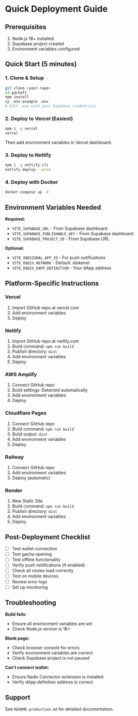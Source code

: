 # Quick Deployment Guide

## Prerequisites
1. Node.js 18+ installed
2. Supabase project created
3. Environment variables configured

## Quick Start (5 minutes)

### 1. Clone & Setup
```bash
git clone <your-repo>
cd gachafi
npm install
cp .env.example .env
# Edit .env with your Supabase credentials
```

### 2. Deploy to Vercel (Easiest)
```bash
npm i -g vercel
vercel
```
Then add environment variables in Vercel dashboard.

### 3. Deploy to Netlify
```bash
npm i -g netlify-cli
netlify deploy --prod
```

### 4. Deploy with Docker
```bash
docker-compose up -d
```

## Environment Variables Needed

**Required:**
- `VITE_SUPABASE_URL` - From Supabase dashboard
- `VITE_SUPABASE_PUBLISHABLE_KEY` - From Supabase dashboard
- `VITE_SUPABASE_PROJECT_ID` - From Supabase URL

**Optional:**
- `VITE_ONESIGNAL_APP_ID` - For push notifications
- `VITE_RADIX_NETWORK` - Default: stokenet
- `VITE_RADIX_DAPP_DEFINITION` - Your dApp address

## Platform-Specific Instructions

### Vercel
1. Import GitHub repo at vercel.com
2. Add environment variables
3. Deploy

### Netlify
1. Import GitHub repo at netlify.com
2. Build command: `npm run build`
3. Publish directory: `dist`
4. Add environment variables
5. Deploy

### AWS Amplify
1. Connect GitHub repo
2. Build settings: Detected automatically
3. Add environment variables
4. Deploy

### Cloudflare Pages
1. Connect GitHub repo
2. Build command: `npm run build`
3. Build output: `dist`
4. Add environment variables
5. Deploy

### Railway
1. Connect GitHub repo
2. Add environment variables
3. Deploy (automatic)

### Render
1. New Static Site
2. Build command: `npm run build`
3. Publish directory: `dist`
4. Add environment variables
5. Deploy

## Post-Deployment Checklist

- [ ] Test wallet connection
- [ ] Test gacha opening
- [ ] Test offline functionality
- [ ] Verify push notifications (if enabled)
- [ ] Check all routes load correctly
- [ ] Test on mobile devices
- [ ] Review error logs
- [ ] Set up monitoring

## Troubleshooting

**Build fails:**
- Ensure all environment variables are set
- Check Node.js version is 18+

**Blank page:**
- Check browser console for errors
- Verify environment variables are correct
- Check Supabase project is not paused

**Can't connect wallet:**
- Ensure Radix Connector extension is installed
- Verify dApp definition address is correct

## Support

See `README.production.md` for detailed documentation.
